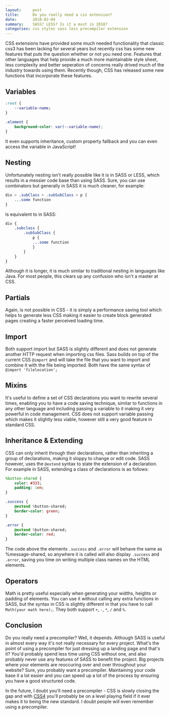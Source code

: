 ```yaml
---
layout:     post
title:      Do you really need a css extension?
date:       2018-02-04
summary:    SASS? LESS? Is it a must in 2018?
categories: css styles sass less precompiler extension
---
```


CSS extensions have provided some much needed functionality that classic css3 has been lacking for several years but recently css has some new features that puts the question whether or not you need one. Features that other languages that help provide a much more maintainable style sheet, less complexity and better seperation of concerns really drived much of the industry towards using them. Recently though, CSS has released some new functions that incorporate these features.
## Variables
``` css
:root {
    --variable-name;
}
    
.element {
    background-color: var(--variable-name);
}
```
It even supports inheritance, custom property fallback and you can even access the variable in JavaScript!
## Nesting
Unfortunately nesting isn't really possible like it is in SASS or LESS, which results in a messier code base than using SASS. Sure, you can use combinators but generally in SASS it is much cleaner, for example:
``` css
div > .subClass > .subSubClass > p {
    ...some function
}
```
Is equivalent to in SASS: 
``` sass
div {
    .subclass {
        .subSubClass {
            p {
            ...some function
            }
        }
    }
}
```
Although it is longer, it is much similar to traditional nesting in languages like Java. For most people, this clears up any confusion who isn't a master at CSS.
## Partials
Again, is not possible in CSS - it is simply a performance saving tool which helps to generate less CSS making it easier to create block generated pages creating a faster perceived loading time.
## Import
Both support import but SASS is slightly different and does not generate another HTTP request when importing css files. Sass builds on top of the current CSS `@import` and will take the file that you want to import and combine it with the file being imported. Both have the same syntax of `@import 'filelocation';`
## Mixins
It's useful to define a set of CSS declarations you want to rewrite several times, enabling you to have a code saving technique, similar to functions in any other language and including passing a variable to it making it very powerful in code management. CSS does not support variable passing which makes it slightly less viable, however still a very good feature in standard CSS.
## Inheritance & Extending
CSS can only inherit through their declarations, rather than inheriting a group of declarations, making it sloppy to change or edit code. SASS however, uses the `@extend` syntax to state the extension of a declaration. For example in SASS, extending a class of declarations is as follows:
``` sass
%button-shared {
    color: #333;
    padding: 1em;
}

.success {
    @extend %button-shared;
    border-color: green;
}

.error {
    @extend %button-shared;
    border-color: red;
}
```
The code above the elements `.success` and `.error` will behave the same as %message-shared, so anywhere it is called will also display `.success` and `.error`, saving you time on writing multiple class names on the HTML elements.
## Operators
Math is pretty useful especially when generating your widths, heights or padding of elements. You can use it without calling any extra functions in SASS, but the syntax in CSS is slightly different in that you have to call `Math(your math here);`. They both support `+`, `-`, `*`, `/` and `%`. 

## Conclusion
Do you really need a precompiler? Well, it depends. Although SASS is useful in almost every way it's not really necessary for every project. What's the point of using a precompiler for just dressing up a landing page and that's it? You'd probably spend less time using CSS without one, and also probably never use any features of SASS to benefit the project. Big projects where your elements are reoccuring over and over throughout your website? Sure, you probably want a precompiler. Maintaining your code base it a lot easier and you can speed up a lot of the process by ensuring you have a good structured code.

In the future, I doubt you'll need a precompiler - CSS is slowly closing the gap and with [CSS4](https://css4.rocks) you'll probably be on a level playing field if it ever makes it to being the new standard. I doubt people will even remember using a precompiler. 
